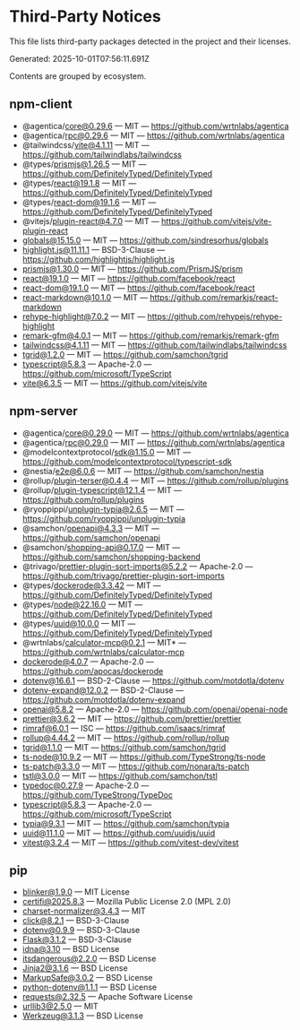# Third-Party Notices

This file lists third-party packages detected in the project and their licenses.

Generated: 2025-10-01T07:56:11.691Z

Contents are grouped by ecosystem.

## npm-client
- @agentica/core@0.29.6 — MIT — https://github.com/wrtnlabs/agentica
- @agentica/rpc@0.29.6 — MIT — https://github.com/wrtnlabs/agentica
- @tailwindcss/vite@4.1.11 — MIT — https://github.com/tailwindlabs/tailwindcss
- @types/prismjs@1.26.5 — MIT — https://github.com/DefinitelyTyped/DefinitelyTyped
- @types/react@19.1.8 — MIT — https://github.com/DefinitelyTyped/DefinitelyTyped
- @types/react-dom@19.1.6 — MIT — https://github.com/DefinitelyTyped/DefinitelyTyped
- @vitejs/plugin-react@4.7.0 — MIT — https://github.com/vitejs/vite-plugin-react
- globals@15.15.0 — MIT — https://github.com/sindresorhus/globals
- highlight.js@11.11.1 — BSD-3-Clause — https://github.com/highlightjs/highlight.js
- prismjs@1.30.0 — MIT — https://github.com/PrismJS/prism
- react@19.1.0 — MIT — https://github.com/facebook/react
- react-dom@19.1.0 — MIT — https://github.com/facebook/react
- react-markdown@10.1.0 — MIT — https://github.com/remarkjs/react-markdown
- rehype-highlight@7.0.2 — MIT — https://github.com/rehypejs/rehype-highlight
- remark-gfm@4.0.1 — MIT — https://github.com/remarkjs/remark-gfm
- tailwindcss@4.1.11 — MIT — https://github.com/tailwindlabs/tailwindcss
- tgrid@1.2.0 — MIT — https://github.com/samchon/tgrid
- typescript@5.8.3 — Apache-2.0 — https://github.com/microsoft/TypeScript
- vite@6.3.5 — MIT — https://github.com/vitejs/vite

## npm-server
- @agentica/core@0.29.0 — MIT — https://github.com/wrtnlabs/agentica
- @agentica/rpc@0.29.0 — MIT — https://github.com/wrtnlabs/agentica
- @modelcontextprotocol/sdk@1.15.0 — MIT — https://github.com/modelcontextprotocol/typescript-sdk
- @nestia/e2e@6.0.6 — MIT — https://github.com/samchon/nestia
- @rollup/plugin-terser@0.4.4 — MIT — https://github.com/rollup/plugins
- @rollup/plugin-typescript@12.1.4 — MIT — https://github.com/rollup/plugins
- @ryoppippi/unplugin-typia@2.6.5 — MIT — https://github.com/ryoppippi/unplugin-typia
- @samchon/openapi@4.3.3 — MIT — https://github.com/samchon/openapi
- @samchon/shopping-api@0.17.0 — MIT — https://github.com/samchon/shopping-backend
- @trivago/prettier-plugin-sort-imports@5.2.2 — Apache-2.0 — https://github.com/trivago/prettier-plugin-sort-imports
- @types/dockerode@3.3.42 — MIT — https://github.com/DefinitelyTyped/DefinitelyTyped
- @types/node@22.16.0 — MIT — https://github.com/DefinitelyTyped/DefinitelyTyped
- @types/uuid@10.0.0 — MIT — https://github.com/DefinitelyTyped/DefinitelyTyped
- @wrtnlabs/calculator-mcp@0.2.1 — MIT* — https://github.com/wrtnlabs/calculator-mcp
- dockerode@4.0.7 — Apache-2.0 — https://github.com/apocas/dockerode
- dotenv@16.6.1 — BSD-2-Clause — https://github.com/motdotla/dotenv
- dotenv-expand@12.0.2 — BSD-2-Clause — https://github.com/motdotla/dotenv-expand
- openai@5.8.2 — Apache-2.0 — https://github.com/openai/openai-node
- prettier@3.6.2 — MIT — https://github.com/prettier/prettier
- rimraf@6.0.1 — ISC — https://github.com/isaacs/rimraf
- rollup@4.44.2 — MIT — https://github.com/rollup/rollup
- tgrid@1.1.0 — MIT — https://github.com/samchon/tgrid
- ts-node@10.9.2 — MIT — https://github.com/TypeStrong/ts-node
- ts-patch@3.3.0 — MIT — https://github.com/nonara/ts-patch
- tstl@3.0.0 — MIT — https://github.com/samchon/tstl
- typedoc@0.27.9 — Apache-2.0 — https://github.com/TypeStrong/TypeDoc
- typescript@5.8.3 — Apache-2.0 — https://github.com/microsoft/TypeScript
- typia@9.3.1 — MIT — https://github.com/samchon/typia
- uuid@11.1.0 — MIT — https://github.com/uuidjs/uuid
- vitest@3.2.4 — MIT — https://github.com/vitest-dev/vitest

## pip
- blinker@1.9.0 — MIT License
- certifi@2025.8.3 — Mozilla Public License 2.0 (MPL 2.0)
- charset-normalizer@3.4.3 — MIT
- click@8.2.1 — BSD-3-Clause
- dotenv@0.9.9 — BSD-3-Clause
- Flask@3.1.2 — BSD-3-Clause
- idna@3.10 — BSD License
- itsdangerous@2.2.0 — BSD License
- Jinja2@3.1.6 — BSD License
- MarkupSafe@3.0.2 — BSD License
- python-dotenv@1.1.1 — BSD License
- requests@2.32.5 — Apache Software License
- urllib3@2.5.0 — MIT
- Werkzeug@3.1.3 — BSD License
